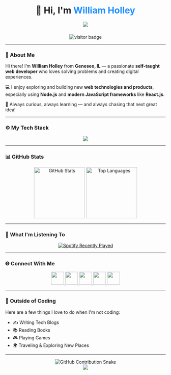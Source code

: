 <h1 align="center">💙 Hi, I'm <span style="color:#1E90FF;">William Holley</span></h1>

<div align="center">
  <img src="https://capsule-render.vercel.app/api?type=waving&color=0:1E90FF,100:00BFFF&height=120&section=header&text=Welcome%20to%20My%20Profile!&fontSize=35&fontColor=FFFFFF&animation=fadeIn" />
</div>

###

<div align="center">
  <img src="https://visitor-badge.laobi.icu/badge?page_id=4realwilly.4realwilly&left_color=1E90FF&right_color=00BFFF" alt="visitor badge" />
</div>

---

### 🧠 About Me

Hi there! I’m **William Holley** from **Geneseo, IL** — a passionate **self-taught web developer** who loves solving problems and creating digital experiences.

💻 I enjoy exploring and building new **web technologies and products**, especially using **Node.js** and **modern JavaScript frameworks** like **React.js**.

🌊 Always curious, always learning — and always chasing that next great idea!

---

### ⚙️ My Tech Stack

<div align="center">
  <img src="https://skillicons.dev/icons?i=html,css,js,ts,nodejs,react,vite,vercel,supabase,java,gcp,aws,docker,cloudflare,vscode,github,replit,linkedin,discord,ai" />
</div>

---

### 📊 GitHub Stats

<div align="center">
  <img src="https://github-readme-stats.vercel.app/api?username=4realwilly&show_icons=true&theme=blueberry&count_private=true&hide_border=false" height="160" alt="GitHub Stats" />
  <img src="https://github-readme-stats.vercel.app/api/top-langs?username=4realwilly&layout=compact&theme=blueberry&hide_border=false" height="160" alt="Top Languages" />
</div>

---

### 🎵 What I'm Listening To

<div align="center">
  <a href="https://open.spotify.com/user/312byzmt3yb4w42d6l6di4vx2de4">
    <img src="https://spotify-recently-played-readme.vercel.app/api?user=312byzmt3yb4w42d6l6di4vx2de4&count=3&background_color=0d1117&border_color=1E90FF" alt="Spotify Recently Played" />
  </a>
</div>

---

### 🌐 Connect With Me

<div align="center">
  <a href="https://www.linkedin.com/in/williamholley" target="_blank">
    <img src="https://img.shields.io/badge/LinkedIn-1E90FF?style=for-the-badge&logo=linkedin&logoColor=white" height="40" />
  </a>
  <a href="https://www.youtube.com/@4realwilly" target="_blank">
    <img src="https://img.shields.io/badge/YouTube-0078D7?style=for-the-badge&logo=youtube&logoColor=white" height="40" />
  </a>
  <a href="https://www.instagram.com/4realwilly" target="_blank">
    <img src="https://img.shields.io/badge/Instagram-00BFFF?style=for-the-badge&logo=instagram&logoColor=white" height="40" />
  </a>
  <a href="mailto:4realwilly@gmail.com">
    <img src="https://img.shields.io/badge/Gmail-1E90FF?style=for-the-badge&logo=gmail&logoColor=white" height="40" />
  </a>
  <a href="https://discord.gg/" target="_blank">
    <img src="https://img.shields.io/badge/Discord-4169E1?style=for-the-badge&logo=discord&logoColor=white" height="40" />
  </a>
</div>

---

### 💬 Outside of Coding

Here are a few things I love to do when I'm not coding:

- ✍️ Writing Tech Blogs  
- 📚 Reading Books  
- 🎮 Playing Games  
- 🌍 Traveling & Exploring New Places  

---

<div align="center">
  <img src="https://raw.githubusercontent.com/4realwilly/4realwilly/output/snake.svg" alt="GitHub Contribution Snake" />
</div>

<div align="center">
  <img src="https://capsule-render.vercel.app/api?type=waving&color=0:00BFFF,100:1E90FF&height=100&section=footer" />
</div>
